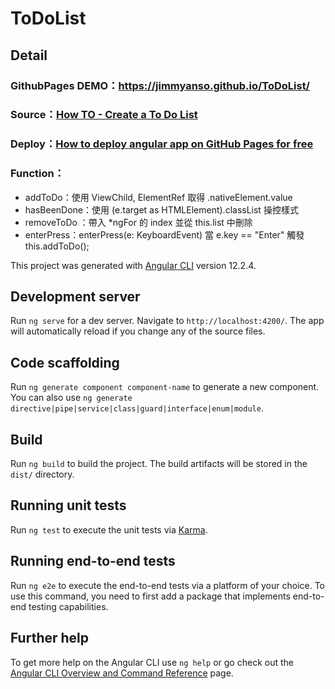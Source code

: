 # ToDoList

## Detail
### GithubPages DEMO：https://jimmyanso.github.io/ToDoList/
### Source：[How TO - Create a To Do List](https://www.w3schools.com/howto/howto_js_todolist.asp)
### Deploy：[How to deploy angular app on GitHub Pages for free](https://efficientuser.com/2021/03/04/how-to-deploy-angular-app-on-github-pages-for-free/)
### Function：
- addToDo：使用 ViewChild, ElementRef 取得 .nativeElement.value
- hasBeenDone：使用 (e.target as HTMLElement).classList 操控樣式
- removeToDo ：帶入 *ngFor 的 index 並從 this.list 中刪除
- enterPress：enterPress(e: KeyboardEvent) 當 e.key == "Enter" 觸發 this.addToDo();

This project was generated with [Angular CLI](https://github.com/angular/angular-cli) version 12.2.4.

## Development server

Run `ng serve` for a dev server. Navigate to `http://localhost:4200/`. The app will automatically reload if you change any of the source files.

## Code scaffolding

Run `ng generate component component-name` to generate a new component. You can also use `ng generate directive|pipe|service|class|guard|interface|enum|module`.

## Build

Run `ng build` to build the project. The build artifacts will be stored in the `dist/` directory.

## Running unit tests

Run `ng test` to execute the unit tests via [Karma](https://karma-runner.github.io).

## Running end-to-end tests

Run `ng e2e` to execute the end-to-end tests via a platform of your choice. To use this command, you need to first add a package that implements end-to-end testing capabilities.

## Further help

To get more help on the Angular CLI use `ng help` or go check out the [Angular CLI Overview and Command Reference](https://angular.io/cli) page.

